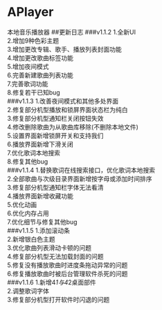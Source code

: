 # APlayer
本地音乐播放器
##更新日志
###v1.1.2
1.全新UI<br>
2.增加9种色彩主题<br>
3.增加更改专辑、歌手、播放列表封面功能<br>
4.增加更改歌曲标签功能<br>
5.增加夜间模式<br>
6.完善新建歌曲列表功能<br>
7.完善歌词功能<br>
8.修复若干已知bug<br>
###v1.1.3
1.改善夜间模式和其他多处界面<br>
2.修复部分机型播放和锁屏界面状态栏为纯白<br>
3.修复部分机型通知栏关闭按钮失效<br>
4.修改删除歌曲为从歌曲库移除(不删除本地文件)<br>
5.设置界面新增锁屏开关和支持我们<br>
6.播放界面新增下滑关闭<br>
7.优化歌词本地搜索<br>
8.修复其他bug<br>
###v1.1.4
1.替换歌词在线搜索接口，优化歌词本地搜索<br>
2.全部歌曲与次级目录界面新增按字母或添加时间排序<br>
3.修复部分机型通知栏字体无法看清<br>
4.播放界面新增收藏功能<br>
5.优化动画<br>
6.优化内存占用<br>
7.优化细节与修复其他bug<br>
###v1.1.5
1.添加滚动条<br>
2.新增银白色主题<br>
3.优化歌曲列表滑动卡顿的问题<br>
4.修复部分机型无法加载封面的问题<br>
5.修复没有播放歌曲时进度条拖动异常的问题<br>
6.修复播放歌曲时被后台管理软件杀死的问题<br>
###v1.1.6
1.新增4*1与4*2桌面部件<br>
2.调整歌词字体<br>
3.修复部分机型打开软件时闪退的问题<br>

